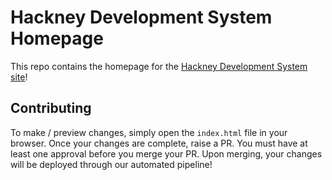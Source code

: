 # Hackney Development System Homepage

This repo contains the homepage for the [Hackney Development System site](playbook.hackney.gov.uk)!

## Contributing
To make / preview changes, simply open the `index.html` file in your browser.
Once your changes are complete, raise a PR. You must have at least one approval before you merge your PR.
Upon merging, your changes will be deployed through our automated pipeline!
